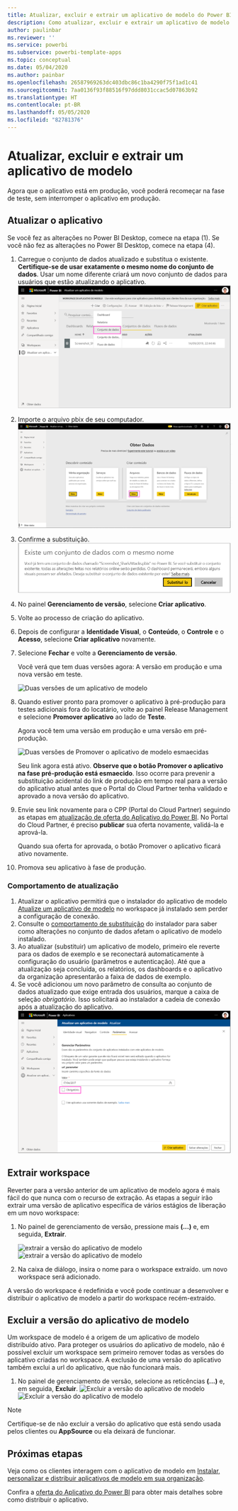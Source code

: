 ```yaml
---
title: Atualizar, excluir e extrair um aplicativo de modelo do Power BI
description: Como atualizar, excluir e extrair um aplicativo de modelo.
author: paulinbar
ms.reviewer: ''
ms.service: powerbi
ms.subservice: powerbi-template-apps
ms.topic: conceptual
ms.date: 05/04/2020
ms.author: painbar
ms.openlocfilehash: 26587969263dc403dbc86c1ba4290f75f1ad1c41
ms.sourcegitcommit: 7aa0136f93f88516f97ddd8031ccac5d07863b92
ms.translationtype: HT
ms.contentlocale: pt-BR
ms.lasthandoff: 05/05/2020
ms.locfileid: "82781376"
---
```

# <a name="update-delete-and-extract-template-app"></a>Atualizar, excluir e extrair um aplicativo de modelo

Agora que o aplicativo está em produção, você poderá recomeçar na fase de teste, sem interromper o aplicativo em produção.
## <a name="update-your-app"></a>Atualizar o aplicativo

Se você fez as alterações no Power BI Desktop, comece na etapa (1). Se você não fez as alterações no Power BI Desktop, comece na etapa (4).

1. Carregue o conjunto de dados atualizado e substitua o existente. **Certifique-se de usar exatamente o mesmo nome do conjunto de dados**. Usar um nome diferente criará um novo conjunto de dados para usuários que estão atualizando o aplicativo.
![substituir conjunto de dados](media/service-template-apps-update-extract-delete/power-bi-template-app-upload-dataset.png)
1. Importe o arquivo pbix de seu computador.
![substituir conjunto de dados](media/service-template-apps-update-extract-delete/power-bi-template-app-upload-dataset2.png)
1. Confirme a substituição.
![substituir conjunto de dados](media/service-template-apps-update-extract-delete/power-bi-template-app-upload-dataset3.png)

1. No painel **Gerenciamento de versão**, selecione **Criar aplicativo**.
1. Volte ao processo de criação do aplicativo.
1. Depois de configurar a **Identidade Visual**, o **Conteúdo**, o **Controle** e o **Acesso**, selecione **Criar aplicativo** novamente.
1. Selecione **Fechar** e volte a **Gerenciamento de versão**.

   Você verá que tem duas versões agora: A versão em produção e uma nova versão em teste.

    ![Duas versões de um aplicativo de modelo](media/service-template-apps-update-extract-delete/power-bi-template-app-update1.png)

1. Quando estiver pronto para promover o aplicativo à pré-produção para testes adicionais fora do locatário, volte ao painel Release Management e selecione **Promover aplicativo** ao lado de **Teste**.

   Agora você tem uma versão em produção e uma versão em pré-produção.

   ![Duas versões de Promover o aplicativo de modelo esmaecidas](media/service-template-apps-update-extract-delete/power-bi-template-app-update2.png)

   Seu link agora está ativo. **Observe que o botão Promover o aplicativo na fase pré-produção está esmaecido**. Isso ocorre para prevenir a substituição acidental do link de produção em tempo real para a versão do aplicativo atual antes que o Portal do Cloud Partner tenha validado e aprovado a nova versão do aplicativo.

1. Envie seu link novamente para o CPP (Portal do Cloud Partner) seguindo as etapas em [atualização de oferta do Aplicativo do Power BI](https://docs.microsoft.com/azure/marketplace/cloud-partner-portal/power-bi/cpp-update-existing-offer). No Portal do Cloud Partner, é preciso **publicar** sua oferta novamente, validá-la e aprová-la.

   Quando sua oferta for aprovada, o botão Promover o aplicativo ficará ativo novamente. 
1. Promova seu aplicativo à fase de produção.
   
### <a name="update-behavior"></a>Comportamento de atualização

1. Atualizar o aplicativo permitirá que o instalador do aplicativo de modelo [Atualize um aplicativo de modelo](service-template-apps-install-distribute.md#update-a-template-app) no workspace já instalado sem perder a configuração de conexão.
1. Consulte o [comportamento de substituição](service-template-apps-install-distribute.md#overwrite-behavior) do instalador para saber como alterações no conjunto de dados afetam o aplicativo de modelo instalado.
1. Ao atualizar (substituir) um aplicativo de modelo, primeiro ele reverte para os dados de exemplo e se reconectará automaticamente à configuração do usuário (parâmetros e autenticação). Até que a atualização seja concluída, os relatórios, os dashboards e o aplicativo da organização apresentarão a faixa de dados de exemplo.
1. Se você adicionou um novo parâmetro de consulta ao conjunto de dados atualizado que exige entrada dos usuários, marque a caixa de seleção *obrigatório*. Isso solicitará ao instalador a cadeia de conexão após a atualização do aplicativo.
 ![parâmetros obrigatórios](media/service-template-apps-update-extract-delete/power-bi-template-app-upload-dataset4.png)

## <a name="extract-workspace"></a>Extrair workspace
Reverter para a versão anterior de um aplicativo de modelo agora é mais fácil do que nunca com o recurso de extração. As etapas a seguir irão extrair uma versão de aplicativo específica de vários estágios de liberação em um novo workspace:

1. No painel de gerenciamento de versão, pressione mais **(...)** e, em seguida, **Extrair**.

    ![extrair a versão do aplicativo de modelo](media/service-template-apps-update-extract-delete/power-bi-template-app-extract.png) ![extrair a versão do aplicativo de modelo](media/service-template-apps-update-extract-delete/power-bi-template-app-extract-dialog.png)
2. Na caixa de diálogo, insira o nome para o workspace extraído. um novo workspace será adicionado.

A versão do workspace é redefinida e você pode continuar a desenvolver e distribuir o aplicativo de modelo a partir do workspace recém-extraído.

## <a name="delete-template-app-version"></a>Excluir a versão do aplicativo de modelo
Um workspace de modelo é a origem de um aplicativo de modelo distribuído ativo. Para proteger os usuários do aplicativo de modelo, não é possível excluir um workspace sem primeiro remover todas as versões do aplicativo criadas no workspace.
A exclusão de uma versão do aplicativo também exclui a url do aplicativo, que não funcionará mais.

1. No painel de gerenciamento de versão, selecione as reticências **(...)**  e, em seguida, **Excluir**.
 ![Excluir a versão do aplicativo de modelo](media/service-template-apps-update-extract-delete/power-bi-template-app-delete.png)
 ![Excluir a versão do aplicativo de modelo](media/service-template-apps-update-extract-delete/power-bi-template-app-delete-dialog.png)

>[!NOTE]
>Certifique-se de não excluir a versão do aplicativo que está sendo usada pelos clientes ou **AppSource** ou ela deixará de funcionar.

## <a name="next-steps"></a>Próximas etapas

Veja como os clientes interagem com o aplicativo de modelo em [Instalar, personalizar e distribuir aplicativos de modelo em sua organização](service-template-apps-install-distribute.md).

Confira a [oferta do Aplicativo do Power BI](https://docs.microsoft.com/azure/marketplace/cloud-partner-portal/power-bi/cpp-power-bi-offer) para obter mais detalhes sobre como distribuir o aplicativo.
